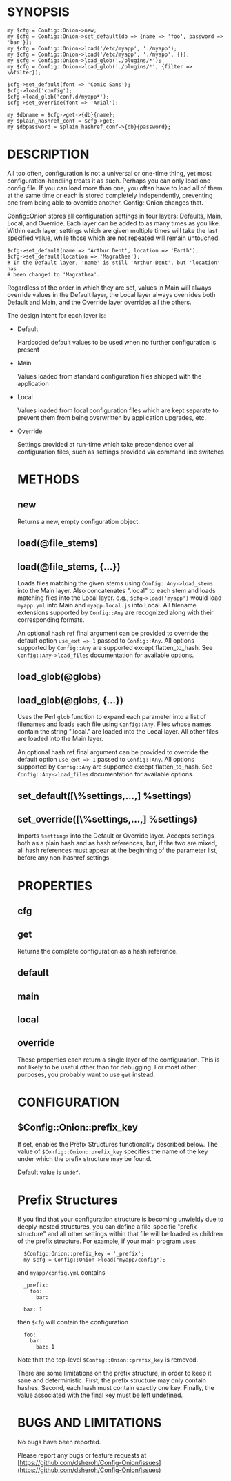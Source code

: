 # SYNOPSIS

    my $cfg = Config::Onion->new;
    my $cfg = Config::Onion->set_default(db => {name => 'foo', password => 'bar'});
    my $cfg = Config::Onion->load('/etc/myapp', './myapp');
    my $cfg = Config::Onion->load('/etc/myapp', './myapp', {});
    my $cfg = Config::Onion->load_glob('./plugins/*');
    my $cfg = Config::Onion->load_glob('./plugins/*', {filter => \&filter});

    $cfg->set_default(font => 'Comic Sans');
    $cfg->load('config');
    $cfg->load_glob('conf.d/myapp*');
    $cfg->set_override(font => 'Arial');

    my $dbname = $cfg->get->{db}{name};
    my $plain_hashref_conf = $cfg->get;
    my $dbpassword = $plain_hashref_conf->{db}{password};



# DESCRIPTION

All too often, configuration is not a universal or one-time thing, yet most
configuration-handling treats it as such.  Perhaps you can only load one config
file.  If you can load more than one, you often have to load all of them at the
same time or each is stored completely independently, preventing one from being
able to override another.  Config::Onion changes that.

Config::Onion stores all configuration settings in four layers: Defaults,
Main, Local, and Override.  Each layer can be added to as many times as you
like.  Within each layer, settings which are given multiple times will take the
last specified value, while those which are not repeated will remain untouched.

    $cfg->set_default(name => 'Arthur Dent', location => 'Earth');
    $cfg->set_default(location => 'Magrathea');
    # In the Default layer, 'name' is still 'Arthur Dent', but 'location' has
    # been changed to 'Magrathea'.

Regardless of the order in which they are set, values in Main will always
override values in the Default layer, the Local layer always overrides both
Default and Main, and the Override layer overrides all the others.

The design intent for each layer is:

- Default

    Hardcoded default values to be used when no further configuration is present

- Main

    Values loaded from standard configuration files shipped with the application

- Local

    Values loaded from local configuration files which are kept separate to prevent
    them from being overwritten by application upgrades, etc.

- Override

    Settings provided at run-time which take precendence over all configuration
    files, such as settings provided via command line switches



    # METHODS

    ## new

    Returns a new, empty configuration object.

    ## load(@file\_stems)
    ## load(@file\_stems, {...})

    Loads files matching the given stems using `Config::Any->load_stems` into
    the Main layer.  Also concatenates ".local" to each stem and loads matching
    files into the Local layer.  e.g., `$cfg->load('myapp')` would load
    `myapp.yml` into Main and `myapp.local.js` into Local.  All filename
    extensions supported by `Config::Any` are recognized along with their
    corresponding formats.

    An optional hash ref final argument can be provided to override the default
    option `use_ext => 1` passed to `Config::Any`.  All options supported by `Config::Any`
    are supported except flatten_to_hash.  See `Config::Any->load_files` documentation
    for available options.

    ## load\_glob(@globs)
    ## load\_glob(@globs, {...})

    Uses the Perl `glob` function to expand each parameter into a list of
    filenames and loads each file using `Config::Any`.  Files whose names contain
    the string ".local." are loaded into the Local layer.  All other files are
    loaded into the Main layer.

    An optional hash ref final argument can be provided to override the default
    option `use_ext => 1` passed to `Config::Any`.  All options supported by `Config::Any`
    are supported except flatten_to_hash.  See `Config::Any->load_files` documentation
    for available options.

    ## set\_default(\[\\%settings,...,\] %settings)

    ## set\_override(\[\\%settings,...,\] %settings)

    Imports `%settings` into the Default or Override layer.  Accepts settings both
    as a plain hash and as hash references, but, if the two are mixed, all hash
    references must appear at the beginning of the parameter list, before any
    non-hashref settings.



    # PROPERTIES

    ## cfg

    ## get

    Returns the complete configuration as a hash reference.

    ## default

    ## main

    ## local

    ## override

    These properties each return a single layer of the configuration.  This is
    not likely to be useful other than for debugging.  For most other purposes,
    you probably want to use `get` instead.



    # CONFIGURATION

    ## $Config::Onion::prefix\_key

    If set, enables the Prefix Structures functionality described below.  The
    value of `$Config::Onion::prefix_key` specifies the name of the key under
    which the prefix structure may be found.

    Default value is `undef`.



    # Prefix Structures

    If you find that your configuration structure is becoming unwieldy due to
    deeply-nested structures, you can define a file-specific "prefix structure"
    and all other settings within that file will be loaded as children of the
    prefix structure.  For example, if your main program uses

        $Config::Onion::prefix_key = '_prefix';
        my $cfg = Config::Onion->load("myapp/config");

    and `myapp/config.yml` contains

        _prefix:
          foo:
            bar:

        baz: 1

    then `$cfg` will contain the configuration

        foo:
          bar:
            baz: 1

    Note that the top-level `$Config::Onion::prefix_key` is removed.

    There are some limitations on the prefix structure, in order to keep it sane
    and deterministic.  First, the prefix structure may only contain hashes.
    Second, each hash must contain exactly one key.  Finally, the value associated
    with the final key must be left undefined.



    # BUGS AND LIMITATIONS

    No bugs have been reported.

    Please report any bugs or feature requests at
    [https://github.com/dsheroh/Config-Onion/issues](https://github.com/dsheroh/Config-Onion/issues)
